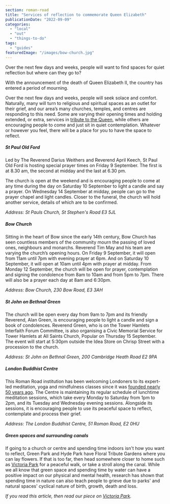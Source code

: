 ```yaml
---
section: roman-road
title: "Services of reflection to commemorate Queen Elizabeth"
publicationDate: "2022-09-09"
categories: 
  - "local"
  - "out"
  - "things-to-do"
tags: 
  - "guides"
featuredImage: "/images/bow-church.jpg"
---
```


Over the next few days and weeks, people will want to find spaces for quiet reflection but where can they go to? 

With the announcement of the death of Queen Elizabeth II, the country has entered a period of mourning. 

Over the next few days and weeks, people will seek solace and comfort. Naturally, many will turn to religious and spiritual spaces as an outlet for their grief, and our area’s many churches, temples, and centres are responding to this need. Some are varying their opening times and holding extended, or extra, services in [tribute to the Queen](https://www.bbc.co.uk/news/uk-61605149), while others are encouraging people to come and just sit in quiet contemplation. Whatever or however you feel, there will be a place for you to have the space to reflect.

##### St Paul Old Ford 

Led by The Reverend Darius Weithers and Reverend April Keech, St Paul Old Ford is hosting special prayer times on Friday 9 September. The first is at 8.30 am, the second at midday and the last at 6.30 pm.

The church is open at the weekend and is encouraging people to come at any time during the day on Saturday 10 September to light a candle and say a prayer. On Wednesday 14 September at midday, people can go to the prayer chapel and light candles. Closer to the funeral, the church will hold another service, details of which are to be confirmed. 

_Address: St Pauls Church, St Stephen's Road E3 5JL_

##### Bow Church

Sitting in the heart of Bow since the early 14th century, Bow Church has seen countless members of the community mourn the passing of loved ones, neighbours and monarchs. Reverend Tim May and his team are varying the church’s opening hours. On Friday 9 September, it will open from 11am until 7pm with evening prayer at 6pm. And on Saturday 10 September, it will open at 10am until 4pm with prayer at midday. From Monday 12 September, the church will be open for prayer, contemplation and signing the condolence from 8am to 10am and from 5pm to 7pm. There will also be a prayer each day at 8am and 6:30pm.

_Address: Bow Church, 230 Bow Road, E3 3AH_

##### St John on Bethnal Green 

The church will be open every day from 9am to 7pm and its friendly Reverend, Alan Green, is encouraging people to light a candle and sign a book of condolences. Reverend Green, who is on the Tower Hamlets Interfaith Forum Committee, is also organising a Civic Memorial Service for Tower Hamlets at All Saints Church, Popular on Thursday 15 September. The event will start at 5:30pm outside the Idea Store on Chrisp Street with a procession to the church.

_Address: St John on Bethnal Green, 200 Cambridge Heath Road E2 9PA_

##### London Buddhist Centre 

This Roman Road institution has been welcoming Londoners to its expert-led meditation, yoga and mindfulness classes since it was [founded nearly 50 years ago](https://romanroadlondon.com/london-buddhist-centre-east-london/). The Centre is maintaining its regular schedule of lunchtime meditation sessions, which take every Monday to Saturday from 1pm to 2pm, and its Tuesday and Wednesday evening sessions. Alongside its sessions, it is encouraging people to use its peaceful space to reflect, contemplate and process their grief.  

_Address: The London Buddhist Centre, 51 Roman Road, E2 0HU_

##### Green spaces and surrounding canals

If going to a church or centre and spending time indoors isn't how you want to reflect, Green Park and Hyde Park have Floral Tribute Gardens where you can lay flowers. If that is too far, then head somewhere closer to home such as [Victoria Park](https://www.towerhamlets.gov.uk/lgnl/leisure_and_culture/parks_and_open_spaces/victoria_park/victoria_park.aspx) for a peaceful walk, or take a stroll along the canal. While we all know that green space and spending time by water can have a positive impact on our physical and mental health, research has shown that spending time in nature can also teach people to grieve due to parks' and natural spaces' cyclical nature of birth, growth, death and loss.

_If you read this article, then read our piece on [Victoria Park](https://romanroadlondon.com/victoria-park-east-london-bow/)._

